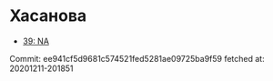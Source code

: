 # Хасанова
- [39: NA](39.md)

Commit: ee941cf5d9681c574521fed5281ae09725ba9f59
 fetched at: 20201211-201851
